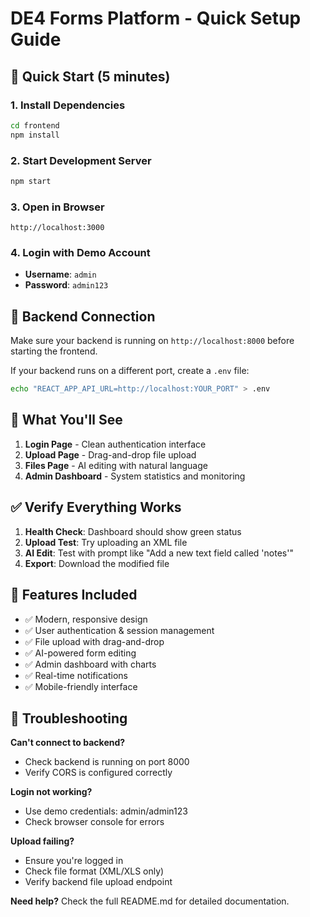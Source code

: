 # DE4 Forms Platform - Quick Setup Guide

## 🚀 Quick Start (5 minutes)

### 1. Install Dependencies
```bash
cd frontend
npm install
```

### 2. Start Development Server
```bash
npm start
```

### 3. Open in Browser
```
http://localhost:3000
```

### 4. Login with Demo Account
- **Username**: `admin`
- **Password**: `admin123`

## 🔧 Backend Connection

Make sure your backend is running on `http://localhost:8000` before starting the frontend.

If your backend runs on a different port, create a `.env` file:
```bash
echo "REACT_APP_API_URL=http://localhost:YOUR_PORT" > .env
```

## 📱 What You'll See

1. **Login Page** - Clean authentication interface
2. **Upload Page** - Drag-and-drop file upload
3. **Files Page** - AI editing with natural language
4. **Admin Dashboard** - System statistics and monitoring

## ✅ Verify Everything Works

1. **Health Check**: Dashboard should show green status
2. **Upload Test**: Try uploading an XML file
3. **AI Edit**: Test with prompt like "Add a new text field called 'notes'"
4. **Export**: Download the modified file

## 🎨 Features Included

- ✅ Modern, responsive design
- ✅ User authentication & session management
- ✅ File upload with drag-and-drop
- ✅ AI-powered form editing
- ✅ Admin dashboard with charts
- ✅ Real-time notifications
- ✅ Mobile-friendly interface

## 🚨 Troubleshooting

**Can't connect to backend?**
- Check backend is running on port 8000
- Verify CORS is configured correctly

**Login not working?**
- Use demo credentials: admin/admin123
- Check browser console for errors

**Upload failing?**
- Ensure you're logged in
- Check file format (XML/XLS only)
- Verify backend file upload endpoint

**Need help?** Check the full README.md for detailed documentation.

